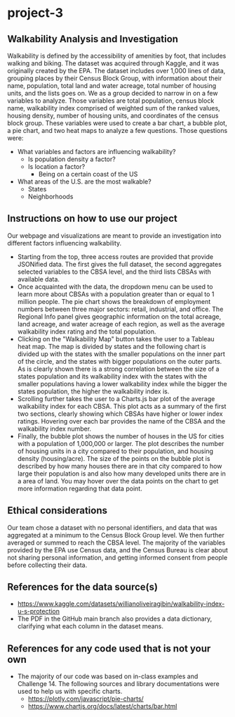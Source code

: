 # project-3

## Walkability Analysis and Investigation
Walkability is defined by the accessibility of amenities by foot, that includes walking and biking. The dataset was acquired through Kaggle, and it was originally created by the EPA. The dataset includes over 1,000 lines of data, grouping places by their Census Block Group, with information about their name, population, total land and water acreage, total number of housing units, and the lists goes on. We as a group decided to narrow in on a few variables to analyze. Those variables are total population, census block name, walkability index comprised of weighted sum of the ranked values, housing density, number of housing units, and coordinates of the census block group. These variables were used to create a bar chart, a bubble plot, a pie chart, and two heat maps to analyze a few questions. Those questions were:
- What variables and factors are influencing walkability?
  - Is population density a factor?
  - Is location a factor?
    - Being on a certain coast of the US
- What areas of the U.S. are the most walkable?
  - States
  - Neighborhoods

## Instructions on how to use our project
Our webpage and visualizations are meant to provide an investigation into different factors influencing walkability. 
- Starting from the top, three access routes are provided that provide JSONified data. The first gives the full dataset, the second aggregates selected variables to the CBSA level, and the third lists CBSAs with available data.
- Once acquainted with the data, the dropdown menu can be used to learn more about CBSAs with a population greater than or equal to 1 million people. The pie chart shows the breakdown of employment numbers between three major sectors: retail, industrial, and office. The Regional Info panel gives geographic information on the total acreage, land acreage, and water acreage of each region, as well as the average walkability index rating and the total population.
- Clicking on the "Walkability Map" button takes the user to a Tableau heat map. The map is divided by states and the following chart is divided up with the states with the smaller populations on the inner part of the circle, and the states with bigger populations on the outer parts. As is clearly shown there is a strong correlation between the size of a states population and its walkability index with the states with the smaller populations having a lower walkability index while the bigger the states population, the higher the walkability index is.
- Scrolling further takes the user to a Charts.js bar plot of the average walkability index for each CBSA. This plot acts as a summary of the first two sections, clearly showing which CBSAs have higher or lower index ratings. Hovering over each bar provides the name of the CBSA and the walkability index number.
- Finally, the bubble plot shows the number of houses in the US for cities with a population of 1,000,000 or larger. The plot describes the number of housing units in a city compared to their population, and housing density (housing/acre). The size of the points on the bubble plot is described by how many houses there are in that city compared to how large their population is and also how many developed units there are in a area of land. You may hover over the data points on the chart to get more information regarding that data point.

## Ethical considerations
Our team chose a dataset with no personal identifiers, and data that was aggregated at a minimum to the Census Block Group level. We then further averaged or summed to reach the CBSA level. The majority of the variables provided by the EPA use Census data, and the Census Bureau is clear about not sharing personal information, and getting informed consent from people before collecting their data. 

## References for the data source(s)
- https://www.kaggle.com/datasets/willianoliveiragibin/walkability-index-u-s-protection
- The PDF in the GitHub main branch also provides a data dictionary, clarifying what each column in the dataset means. 

## References for any code used that is not your own
- The majority of our code was based on in-class examples and Challenge 14. The following sources and library documentations were used to help us with specific charts. 
  - https://plotly.com/javascript/pie-charts/
  - https://www.chartjs.org/docs/latest/charts/bar.html
